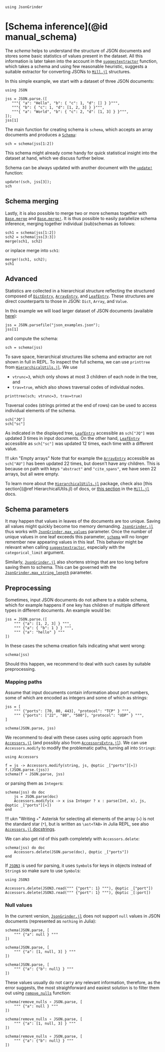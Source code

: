 ```@setup schema
using JsonGrinder
```

# [Schema inference](@id manual_schema)

The *schema* helps to understand the structure of JSON documents and stores some basic statistics of
values present in the dataset. All this information is later taken into the account in the
[`suggestextractor`](@ref) function, which takes a schema and using few reasonable heuristic,
suggests a suitable extractor for converting JSONs to
[`Mill.jl`](https://github.com/CTUAvastLab/Mill.jl) structures.

In this simple example, we start with a dataset of three JSON documents:

```@example schema
using JSON
```

```@repl schema
jss = JSON.parse.([
   """{ "a": "Hello", "b": { "c": 1, "d": [] } }""",
   """{ "b": { "c": 1, "d": [1, 2, 3] } }""",
   """{ "a": "World", "b": { "c": 2, "d": [1, 3] } }""",
]);
jss[1]
```

The main function for creating schema is `schema`, which accepts an array documents and
produces a [`Schema`](@ref):

```@repl schema
sch = schema(jss[1:2])
```

This schema might already come handy for quick statistical insight into the dataset at hand, which
we discuss further below.

Schema can be always updated with another document with the [`update!`](@ref) function:

```@repl schema
update!(sch, jss[3]);
sch
```

## Schema merging

Lastly, it is also possible to merge two or more schemas together with [`Base.merge`](@ref) and
[`Base.merge!`](@ref). It is thus possible to easily parallelize schema inference, merging together
individual (sub)schemas as follows:

```@repl schema
sch1 = schema(jss[1:2])
sch2 = schema(jss[3:3])
merge(sch1, sch2)
```

or inplace merge into `sch1`:

```@repl schema
merge!(sch1, sch2);
sch1
```

## Advanced

Statistics are collected in a hierarchical structure reflecting the structured composed of
[`DictEntry`](@ref), [`ArrayEntry`](@ref), and [`LeafEntry`](@ref). These structures are direct
counterparts to those in JSON: `Dict`, `Array`, and `Value`.

In this example we will load larger dataset of JSON documents (available [here](https://github.com/CTUAvastLab/JsonGrinder.jl/tree/master/docs/src/manual/json_examples.json)):

```@repl schema
jss = JSON.parsefile("json_examples.json");
jss[1]
```

and compute the schema:

```@repl schema
sch = schema(jss)
```

To save space, hierarchical structures like schema and extractor are not shown in full in REPL. To
inspect the full schema, we can use `printtree` from
[`HierarchicalUtils.jl`](https://github.com/CTUAvastLab/HierarchicalUtils.jl). We use

- `vtrunc=3`, which only shows at most 3 children of each node in the tree, and
- `trav=true`, which also shows traversal codes of individual nodes.

```@repl schema
printtree(sch; vtrunc=3, trav=true)
```

Traversal codes (strings printed at the end of rows) can be used to access individual elements
of the schema.

```@repl schema
sch["JQ"]
sch["sc"]
```


As indicated in the displayed tree, [`LeafEntry`](@ref) accessible as `sch["JQ"]` was updated 3
times in input documents. On the other hand, [`LeafEntry`](@ref) accessible as `sch["sc"]` was
updated 12 times, each time with a different value.

!!! ukn "Empty arrays"
    Note that for example the [`ArrayEntry`](@ref) accessible as `sch["AU"]` has been updated 22 times,
    but doesn't have any children. This is because on path with keys `"abstract"` and `"cite_spans"`, 
    we have seen 22 arrays, but all were empty.

To learn more about the [`HierarchicalUtils.jl`](https://github.com/CTUAvastLab/HierarchicalUtils.jl)
package, check also [this section](@ref HierarchicalUtils.jl) of docs, or [this
section](https://CTUAvastLab.github.io/Mill.jl/stable/tools/hierarchical/) in the
[`Mill.jl`](https://github.com/CTUAvastLab/Mill.jl) docs.

## Schema parameters

It may happen that values in leaves of the documents are too unique. Saving all values might quickly
become too memory demanding. [`JsonGrinder.jl`](https://github.com/CTUAvastLab/JsonGrinder.jl) thus
works with [`JsonGrinder.max_values`](@ref) parameter. Once the number of unique values in one leaf
exceeds this parameter, [`schema`](@ref) will no longer remember new appearing values in this leaf.
This behavior might be relevant when calling [`suggestextractor`](@ref), especially with
the `categorical_limit` argument.

Similarly, [`JsonGrinder.jl`](https://github.com/CTUAvastLab/JsonGrinder.jl) also shortens strings
that are too long before saving them to schema. This can be governed with the
[`JsonGrinder.max_string_length`](@ref) parameter.

## Preprocessing

Sometimes, input JSON documents do not adhere to a stable schema, which for example happens if one
key has children of multiple different types in different documents. An example would be:

```@repl schema
jss = JSON.parse.([
    """ {"a": [1, 2, 3] } """,
    """ {"a": { "b": 1 } } """,
    """ {"a": "hello" } """
])
```

In these cases the schema creation fails indicating what went wrong:

```@repl schema
schema(jss)
```

Should this happen, we recommend to deal with such cases by suitable preprocessing.

### Mapping paths

Assume that input documents contain information about port numbers, some of which are encoded as
integers and some of which as strings:

```@repl schema
jss = [
    """ {"ports": [70, 80, 443], "protocol": "TCP" } """,
    """ {"ports": ["22", "80", "500"], "protocol": "UDP" } """,
]
```
```@repl schema
schema(JSON.parse, jss)
```

We recommend to deal with these cases using optic approach from
[`Accessors.jl`](https://juliaobjects.github.io/Accessors.jl/stable/) (and possibly also from
[`AccessorsExtra.jl`](https://github.com/JuliaAPlavin/AccessorsExtra.jl)). We can use
`Accessors.modify` to modify the problematic paths, turning all into `String`s:

```@example schema
using Accessors
```
```@repl schema
f = js -> Accessors.modify(string, js, @optic _["ports"][∗])
f.(JSON.parse.(jss))
schema(f ∘ JSON.parse, jss)
```

or parsing them as `Integer`s:

```@repl schema
schema(jss) do doc
    js = JSON.parse(doc)
    Accessors.modify(x -> x isa Integer ? x : parse(Int, x), js, @optic _["ports"][∗])
end
```

!!! ukn "Writing `∗`"
    Asterisk for selecting all elements of the array (`∗`) is not the standard star (`*`), but is
    written as `\ast<TAB>` in Julia REPL, see also [`Accessors.jl`
    docstrings](https://juliaobjects.github.io/Accessors.jl/stable/docstrings/).

We can also get rid of this path completely with `Accessors.delete`:

```@repl schema
schema(jss) do doc
    Accessors.delete(JSON.parse(doc), @optic _["ports"])
end
```

If [`JSON3`](https://github.com/quinnj/JSON3.jl) is used for parsing, it uses `Symbol`s for keys
in objects instead of `String`s so make sure to use `Symbol`s:

```@example schema
using JSON3
```
```@repl schema
Accessors.delete(JSON3.read(""" {"port": 1} """), @optic _["port"])
Accessors.delete(JSON3.read(""" {"port": 1} """), @optic _[:port])
```

### Null values

In the current version, [`JsonGrinder.jl`](https://github.com/CTUAvastLab/JsonGrinder.jl) does not
support `null` values in JSON documents (represented as `nothing` in Julia):

```@repl schema
schema(JSON.parse, [
    """ {"a": null } """
])
```
```@repl schema
schema(JSON.parse, [
    """ {"a": [1, null, 3] } """
])
```
```@repl schema
schema(JSON.parse, [
    """ {"a": {"b": null} } """
])
```

These values usually do not carry any relevant information, therefore, as the error suggests, the most straighforward and easiest solution is to filter them out using [`remove_nulls`](@ref) function:

```@repl schema
schema(remove_nulls ∘ JSON.parse, [
    """ {"a": null } """
])
```
```@repl schema
schema(remove_nulls ∘ JSON.parse, [
    """ {"a": [1, null, 3] } """
])
```
```@repl schema
schema(remove_nulls ∘ JSON.parse, [
    """ {"a": {"b": null} } """
])
```
